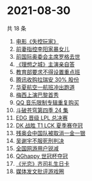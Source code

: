 # 2021-08-30

共 18 条

<!-- BEGIN -->
<!-- 最后更新时间 Mon Aug 30 2021 21:19:05 GMT+0800 (China Standard Time) -->

1. [电影《失控玩家》](https://www.zhihu.com/search?q=失控玩家)
1. [前妻指控李阳家暴女儿](https://www.zhihu.com/search?q=李阳家暴)
1. [前国际奥委会主席罗格去世](https://www.zhihu.com/search?q=罗格)
1. [《理想之城》主演亲自答](https://www.zhihu.com/search?q=理想之城)
1. [教育部要求不得设置重点班](https://www.zhihu.com/search?q=重点班)
1. [腾讯收购拉瑞安 30% 股份](https://www.zhihu.com/search?q=腾讯游戏)
1. [华夏航空一航班冲出跑道](https://www.zhihu.com/search?q=华夏航空)
1. [梅西上演巴黎首秀](https://www.zhihu.com/search?q=梅西)
1. [QQ 音乐限制专辑重复购买](https://www.zhihu.com/search?q=QQ音乐)
1. [斗破苍穹第四季 24 集](https://www.zhihu.com/search?q=斗破苍穹)
1. [EDG 晋级 LPL 总决赛](https://www.zhihu.com/search?q=EDG)
1. [DK 战胜 T1 LCK 夏季赛夺冠](https://www.zhihu.com/search?q=DK)
1. [残奥会中国队被取消一金一银](https://www.zhihu.com/search?q=残奥会)
1. [吴谢宇不服死刑判决](https://www.zhihu.com/search?q=吴谢宇)
1. [全国网游用户锐减](https://www.zhihu.com/search?q=网络游戏)
1. [QGhappy 世冠杯夺冠](https://www.zhihu.com/search?q=QGhappy)
1. [《光恋》齐司礼生日卡](https://www.zhihu.com/search?q=光与夜之恋)
1. [媒体发文批评游戏圈](https://www.zhihu.com/search?q=手机游戏)

<!-- END -->
